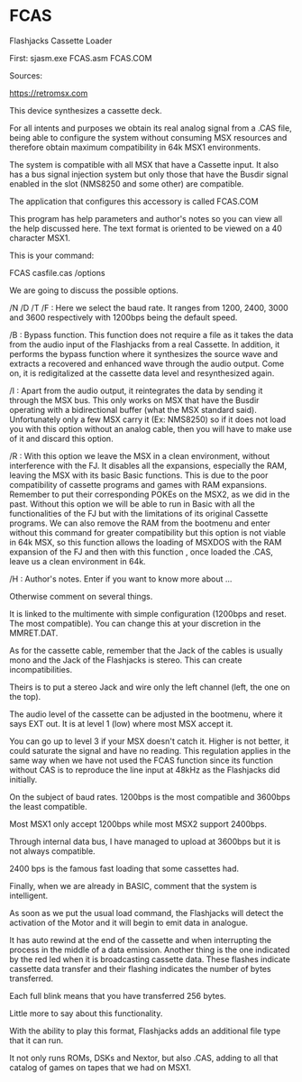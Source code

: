 # FCAS
 Flashjacks Cassette Loader

First:
sjasm.exe FCAS.asm FCAS.COM


Sources:

https://retromsx.com


This device synthesizes a cassette deck. 

For all intents and purposes we obtain its real analog signal from a .CAS file, being able to configure the system without consuming MSX resources and therefore obtain maximum compatibility in 64k MSX1 environments.

The system is compatible with all MSX that have a Cassette input. It also has a bus signal injection system but only those that have the Busdir signal enabled in the slot (NMS8250 and some other) are compatible.

The application that configures this accessory is called FCAS.COM

This program has help parameters and author's notes so you can view all the help discussed here. The text format is oriented to be viewed on a 40 character MSX1.

This is your command:

FCAS casfile.cas /options

We are going to discuss the possible options.

/N /D /T /F : Here we select the baud rate. It ranges from 1200, 2400, 3000 and 3600 respectively with 1200bps being the default speed.

/B : Bypass function. This function does not require a file as it takes the data from the audio input of the Flashjacks from a real Cassette. In addition, it performs the bypass function where it synthesizes the source wave and extracts a recovered and enhanced wave through the audio output. Come on, it is redigitalized at the cassette data level and resynthesized again.

/I : Apart from the audio output, it reintegrates the data by sending it through the MSX bus. This only works on MSX that have the Busdir operating with a bidirectional buffer (what the MSX standard said). Unfortunately only a few MSX carry it (Ex: NMS8250) so if it does not load you with this option without an analog cable, then you will have to make use of it and discard this option.

/R : With this option we leave the MSX in a clean environment, without interference with the FJ. It disables all the expansions, especially the RAM, leaving the MSX with its basic Basic functions. This is due to the poor compatibility of cassette programs and games with RAM expansions. Remember to put their corresponding POKEs on the MSX2, as we did in the past. Without this option we will be able to run in Basic with all the functionalities of the FJ but with the limitations of its original Cassette programs. We can also remove the RAM from the bootmenu and enter without this command for greater compatibility but this option is not viable in 64k MSX, so this function allows the loading of MSXDOS with the RAM expansion of the FJ and then with this function , once loaded the .CAS, leave us a clean environment in 64k.

/H : Author's notes. Enter if you want to know more about ...
 
Otherwise comment on several things.

It is linked to the multimente with simple configuration (1200bps and reset. The most compatible). You can change this at your discretion in the MMRET.DAT.

As for the cassette cable, remember that the Jack of the cables is usually mono and the Jack of the Flashjacks is stereo. This can create incompatibilities. 

Theirs is to put a stereo Jack and wire only the left channel (left, the one on the top).

The audio level of the cassette can be adjusted in the bootmenu, where it says EXT out. It is at level 1 (low) where most MSX accept it. 

You can go up to level 3 if your MSX doesn't catch it. Higher is not better, it could saturate the signal and have no reading. This regulation applies in the same way when we have not used the FCAS function since its function without CAS is to reproduce the line input at 48kHz as the Flashjacks did initially.

On the subject of baud rates. 1200bps is the most compatible and 3600bps the least compatible. 

Most MSX1 only accept 1200bps while most MSX2 support 2400bps. 

Through internal data bus, I have managed to upload at 3600bps but it is not always compatible. 

2400 bps is the famous fast loading that some cassettes had.

Finally, when we are already in BASIC, comment that the system is intelligent. 

As soon as we put the usual load command, the Flashjacks will detect the activation of the Motor and it will begin to emit data in analogue. 

It has auto rewind at the end of the cassette and when interrupting the process in the middle of a data emission.
Another thing is the one indicated by the red led when it is broadcasting cassette data. These flashes indicate cassette data transfer and their flashing indicates the number of bytes transferred. 

Each full blink means that you have transferred 256 bytes.

Little more to say about this functionality. 

With the ability to play this format, Flashjacks adds an additional file type that it can run. 

It not only runs ROMs, DSKs and Nextor, but also .CAS, adding to all that catalog of games on tapes that we had on MSX1.
